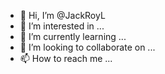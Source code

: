 - 👋 Hi, I’m @JackRoyL
- 👀 I’m interested in ...
- 🌱 I’m currently learning ...
- 💞️ I’m looking to collaborate on ...
- 📫 How to reach me ...

<!---
JackRoyL/JackRoyL is a ✨ special ✨ repository because its `README.md` (this file) appears on your GitHub profile.
You can click the Preview link to take a look at your changes.
--->
